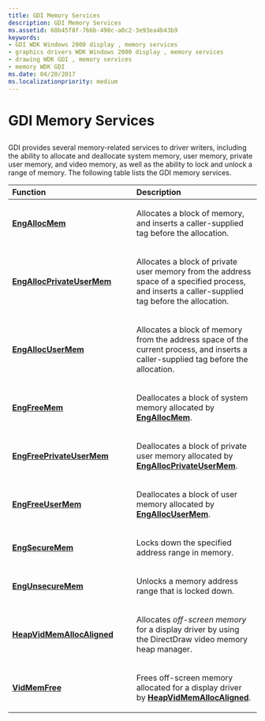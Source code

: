```yaml
---
title: GDI Memory Services
description: GDI Memory Services
ms.assetid: 60b45f8f-766b-498c-a0c2-3e93ea4b43b9
keywords:
- GDI WDK Windows 2000 display , memory services
- graphics drivers WDK Windows 2000 display , memory services
- drawing WDK GDI , memory services
- memory WDK GDI
ms.date: 04/20/2017
ms.localizationpriority: medium
---
```


# GDI Memory Services


## <span id="ddk_gdi_memory_services_gg"></span><span id="DDK_GDI_MEMORY_SERVICES_GG"></span>


GDI provides several memory-related services to driver writers, including the ability to allocate and deallocate system memory, user memory, private user memory, and video memory, as well as the ability to lock and unlock a range of memory. The following table lists the GDI memory services.

<table>
<colgroup>
<col width="50%" />
<col width="50%" />
</colgroup>
<thead>
<tr class="header">
<th align="left">Function</th>
<th align="left">Description</th>
</tr>
</thead>
<tbody>
<tr class="odd">
<td align="left"><p><a href="https://docs.microsoft.com/windows/desktop/api/winddi/nf-winddi-engallocmem" data-raw-source="[&lt;strong&gt;EngAllocMem&lt;/strong&gt;](/windows/desktop/api/winddi/nf-winddi-engallocmem)"><strong>EngAllocMem</strong></a></p></td>
<td align="left"><p>Allocates a block of memory, and inserts a caller-supplied tag before the allocation.</p></td>
</tr>
<tr class="even">
<td align="left"><p><a href="https://docs.microsoft.com/windows/desktop/api/winddi/nf-winddi-engallocprivateusermem" data-raw-source="[&lt;strong&gt;EngAllocPrivateUserMem&lt;/strong&gt;](/windows/desktop/api/winddi/nf-winddi-engallocprivateusermem)"><strong>EngAllocPrivateUserMem</strong></a></p></td>
<td align="left"><p>Allocates a block of private user memory from the address space of a specified process, and inserts a caller-supplied tag before the allocation.</p></td>
</tr>
<tr class="odd">
<td align="left"><p><a href="https://docs.microsoft.com/windows/desktop/api/winddi/nf-winddi-engallocusermem" data-raw-source="[&lt;strong&gt;EngAllocUserMem&lt;/strong&gt;](/windows/desktop/api/winddi/nf-winddi-engallocusermem)"><strong>EngAllocUserMem</strong></a></p></td>
<td align="left"><p>Allocates a block of memory from the address space of the current process, and inserts a caller-supplied tag before the allocation.</p></td>
</tr>
<tr class="even">
<td align="left"><p><a href="https://docs.microsoft.com/windows/desktop/api/winddi/nf-winddi-engfreemem" data-raw-source="[&lt;strong&gt;EngFreeMem&lt;/strong&gt;](/windows/desktop/api/winddi/nf-winddi-engfreemem)"><strong>EngFreeMem</strong></a></p></td>
<td align="left"><p>Deallocates a block of system memory allocated by <a href="https://docs.microsoft.com/windows/desktop/api/winddi/nf-winddi-engallocmem" data-raw-source="[&lt;strong&gt;EngAllocMem&lt;/strong&gt;](/windows/desktop/api/winddi/nf-winddi-engallocmem)"><strong>EngAllocMem</strong></a>.</p></td>
</tr>
<tr class="odd">
<td align="left"><p><a href="https://docs.microsoft.com/windows/desktop/api/winddi/nf-winddi-engfreeprivateusermem" data-raw-source="[&lt;strong&gt;EngFreePrivateUserMem&lt;/strong&gt;](/windows/desktop/api/winddi/nf-winddi-engfreeprivateusermem)"><strong>EngFreePrivateUserMem</strong></a></p></td>
<td align="left"><p>Deallocates a block of private user memory allocated by <a href="https://docs.microsoft.com/windows/desktop/api/winddi/nf-winddi-engallocprivateusermem" data-raw-source="[&lt;strong&gt;EngAllocPrivateUserMem&lt;/strong&gt;](/windows/desktop/api/winddi/nf-winddi-engallocprivateusermem)"><strong>EngAllocPrivateUserMem</strong></a>.</p></td>
</tr>
<tr class="even">
<td align="left"><p><a href="https://docs.microsoft.com/windows/desktop/api/winddi/nf-winddi-engfreeusermem" data-raw-source="[&lt;strong&gt;EngFreeUserMem&lt;/strong&gt;](/windows/desktop/api/winddi/nf-winddi-engfreeusermem)"><strong>EngFreeUserMem</strong></a></p></td>
<td align="left"><p>Deallocates a block of user memory allocated by <a href="https://docs.microsoft.com/windows/desktop/api/winddi/nf-winddi-engallocusermem" data-raw-source="[&lt;strong&gt;EngAllocUserMem&lt;/strong&gt;](/windows/desktop/api/winddi/nf-winddi-engallocusermem)"><strong>EngAllocUserMem</strong></a>.</p></td>
</tr>
<tr class="odd">
<td align="left"><p><a href="https://docs.microsoft.com/windows/desktop/api/winddi/nf-winddi-engsecuremem" data-raw-source="[&lt;strong&gt;EngSecureMem&lt;/strong&gt;](/windows/desktop/api/winddi/nf-winddi-engsecuremem)"><strong>EngSecureMem</strong></a></p></td>
<td align="left"><p>Locks down the specified address range in memory.</p></td>
</tr>
<tr class="even">
<td align="left"><p><a href="https://docs.microsoft.com/windows/desktop/api/winddi/nf-winddi-engunsecuremem" data-raw-source="[&lt;strong&gt;EngUnsecureMem&lt;/strong&gt;](/windows/desktop/api/winddi/nf-winddi-engunsecuremem)"><strong>EngUnsecureMem</strong></a></p></td>
<td align="left"><p>Unlocks a memory address range that is locked down.</p></td>
</tr>
<tr class="odd">
<td align="left"><p><a href="https://docs.microsoft.com/windows/desktop/api/dmemmgr/nf-dmemmgr-heapvidmemallocaligned" data-raw-source="[&lt;strong&gt;HeapVidMemAllocAligned&lt;/strong&gt;](/windows/desktop/api/dmemmgr/nf-dmemmgr-heapvidmemallocaligned)"><strong>HeapVidMemAllocAligned</strong></a></p></td>
<td align="left"><p>Allocates <em>off-screen memory</em> for a display driver by using the DirectDraw video memory heap manager.</p></td>
</tr>
<tr class="even">
<td align="left"><p><a href="https://docs.microsoft.com/windows/desktop/api/dmemmgr/nf-dmemmgr-vidmemfree" data-raw-source="[&lt;strong&gt;VidMemFree&lt;/strong&gt;](/windows/desktop/api/dmemmgr/nf-dmemmgr-vidmemfree)"><strong>VidMemFree</strong></a></p></td>
<td align="left"><p>Frees off-screen memory allocated for a display driver by <a href="https://docs.microsoft.com/windows/desktop/api/dmemmgr/nf-dmemmgr-heapvidmemallocaligned" data-raw-source="[&lt;strong&gt;HeapVidMemAllocAligned&lt;/strong&gt;](/windows/desktop/api/dmemmgr/nf-dmemmgr-heapvidmemallocaligned)"><strong>HeapVidMemAllocAligned</strong></a>.</p></td>
</tr>
</tbody>
</table>

 

 


